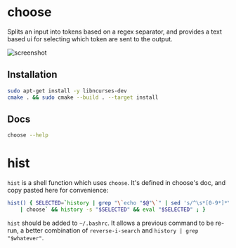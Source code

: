 # choose

Splits an input into tokens based on a regex separator, and provides a text based ui for selecting which token are sent to the output.

![screenshot](./screenshot.png)

## Installation

```bash
sudo apt-get install -y libncurses-dev
cmake . && sudo cmake --build . --target install 
```

## Docs

```bash
choose --help
```

# hist

`hist` is a shell function which uses `choose`. It's defined in choose's doc, and copy pasted here for convenience:

```bash
hist() { SELECTED=`history | grep "\`echo "$@"\`" | sed 's/^\s*[0-9*]*\s*//' | head -n -1 | tac \
    | choose` && history -s "$SELECTED" && eval "$SELECTED" ; }
```


`hist` should be added to `~/.bashrc`. It allows a previous command to be re-run, a better combination of `reverse-i-search` and `history | grep "$whatever"`.